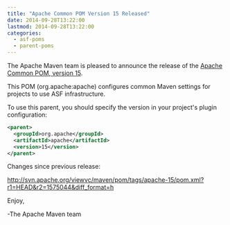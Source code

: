 ```yaml
---
title: "Apache Common POM Version 15 Released"
date: 2014-09-28T13:22:00
lastmod: 2014-09-28T13:22:00
categories:
  - asf-poms
  - parent-poms
---
```

The Apache Maven team is pleased to announce the release of the 
[Apache Common POM, version 15](http://maven.apache.org/pom/asf).

This POM (org.apache:apache) configures common Maven settings for
projects to use ASF infrastructure.

To use this parent, you should specify the version in your project's
plugin configuration:

```xml
<parent>
  <groupId>org.apache</groupId>
  <artifactId>apache</artifactId>
  <version>15</version>
</parent>
```

Changes since previous release:

http://svn.apache.org/viewvc/maven/pom/tags/apache-15/pom.xml?r1=HEAD&r2=1575044&diff_format=h

Enjoy,

-The Apache Maven team

